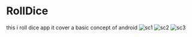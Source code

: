 # RollDice
this i roll dice app it cover a basic concept of android
![sc1](https://user-images.githubusercontent.com/68162762/93186319-22bbb400-f75c-11ea-8316-6b6e5d7f3efc.jpg) ![sc2](https://user-images.githubusercontent.com/68162762/93186337-27806800-f75c-11ea-8f7f-2ef0efd891f4.jpg) ![sc3](https://user-images.githubusercontent.com/68162762/93186357-2ea77600-f75c-11ea-9431-4e6a6a325cae.jpg)


